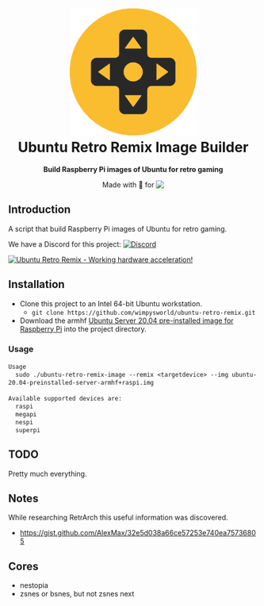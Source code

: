 <h1 align="center">
 <img src=".github/logo.png" alt="Ubuntu Retro Remix Logo" width="256" />
  <br />
  Ubuntu Retro Remix Image Builder
</h1>

<p align="center"><b>Build Raspberry Pi images of Ubuntu for retro gaming</b></p>
<!-- <div align="center"><img src=".github/screenshot.jpg" alt="Ubuntu Retro Remix Screenshot" /></div> -->
<p align="center">Made with 💝 for <img src=".github/ubuntu.png" align="top" width="18" /></p>

## Introduction

A script that build Raspberry Pi images of Ubuntu for retro gaming.

We have a Discord for this project: [![Discord](https://img.shields.io/discord/712850672223125565?color=0C306A&label=WimpysWorld%20Discord&logo=Discord&logoColor=ffffff&style=flat-square)](https://discord.gg/GeHJGD9)

[![Ubuntu Retro Remix - Working hardware acceleration!](https://img.youtube.com/vi/aEUt5s4127c/0.jpg)](https://www.youtube.com/watch?v=aEUt5s4127c)

## Installation

  * Clone this project to an Intel 64-bit Ubuntu workstation.
    * `git clone https://github.com/wimpysworld/ubuntu-retro-remix.git`
  * Download the armhf [Ubuntu Server 20.04 pre-installed image for Raspberry Pi](https://ubuntu.com/download/raspberry-pi) into the project directory.

### Usage

```
Usage
  sudo ./ubuntu-retro-remix-image --remix <targetdevice> --img ubuntu-20.04-preinstalled-server-armhf+raspi.img

Available supported devices are:
  raspi
  megapi
  nespi
  superpi
```

## TODO

Pretty much everything.

## Notes

While researching RetrArch this useful information was discovered.

  * https://gist.github.com/AlexMax/32e5d038a66ce57253e740ea75736805

## Cores

  * nestopia
  * zsnes or bsnes, but not zsnes next
